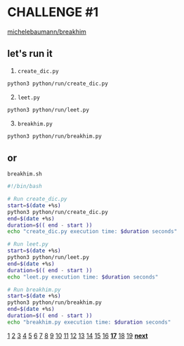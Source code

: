 # CHALLENGE #1

[michelebaumann/breakhim](/)

## let's run it

1. `create_dic.py`

```bash
python3 python/run/create_dic.py
```

2. `leet.py`

```bash
python3 python/run/leet.py
```

3. `breakhim.py`

```bash
python3 python/run/breakhim.py
```

## or

`breakhim.sh`

```bash
#!/bin/bash

# Run create_dic.py
start=$(date +%s)
python3 python/run/create_dic.py
end=$(date +%s)
duration=$(( end - start ))
echo "create_dic.py execution time: $duration seconds"

# Run leet.py
start=$(date +%s)
python3 python/run/leet.py
end=$(date +%s)
duration=$(( end - start ))
echo "leet.py execution time: $duration seconds"

# Run breakhim.py
start=$(date +%s)
python3 python/run/breakhim.py
end=$(date +%s)
duration=$(( end - start ))
echo "breakhim.py execution time: $duration seconds"
```

[1](/presentation/final/1.md) [2](/presentation/final/2.md) [3](/presentation/final/3.md) [4](/presentation/final/4.md) [5](/presentation/final/5.md) [6](/presentation/final/6.md) [7](/presentation/final/7.md) [8](/presentation/final/8.md) [9](/presentation/final/9.md) [10](/presentation/final/10.md) [11](/presentation/final/11.md) [12](/presentation/final/12.md) [13](/presentation/final/13.md) [14](/presentation/final/14.md) [15](/presentation/final/15.md) [16](/presentation/final/16.md) **[17](/presentation/final/17.md)** [18](/presentation/final/18.md) [19](/presentation/final/19.md)
**[next](/presentation/final/18.md)**
